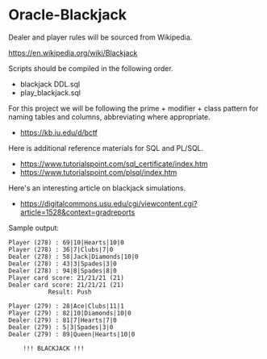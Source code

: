 # Oracle-Blackjack

Dealer and player rules will be sourced from Wikipedia.

https://en.wikipedia.org/wiki/Blackjack

Scripts should be compiled in the following order.
* blackjack DDL.sql
* play_blackjack.sql

For this project we will be following the prime + modifier + class pattern for naming tables and columns, abbreviating where appropriate.

* https://kb.iu.edu/d/bctf

Here is additional reference materials for SQL and PL/SQL.

* https://www.tutorialspoint.com/sql_certificate/index.htm
* https://www.tutorialspoint.com/plsql/index.htm

Here's an interesting article on blackjack simulations.

* https://digitalcommons.usu.edu/cgi/viewcontent.cgi?article=1528&context=gradreports

Sample output:

```Player (278) : 6|4|Clubs|4|0
Player (278) : 69|10|Hearts|10|0
Player (278) : 36|7|Clubs|7|0
Dealer (278) : 58|Jack|Diamonds|10|0
Dealer (278) : 43|3|Spades|3|0
Dealer (278) : 94|8|Spades|8|0
Player card score: 21/21/21 (21)
Dealer card score: 21/21/21 (21)
           Result: Push
 
Player (279) : 28|Ace|Clubs|11|1
Player (279) : 82|10|Diamonds|10|0
Dealer (279) : 81|7|Hearts|7|0
Dealer (279) : 5|3|Spades|3|0
Dealer (279) : 89|Queen|Hearts|10|0
 
    !!! BLACKJACK !!!
```
